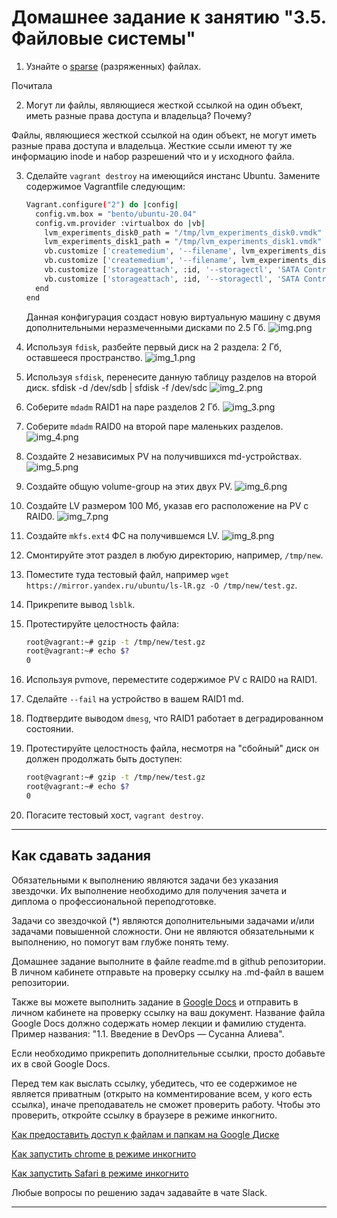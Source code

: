 # Домашнее задание к занятию "3.5. Файловые системы"

1. Узнайте о [sparse](https://ru.wikipedia.org/wiki/%D0%A0%D0%B0%D0%B7%D1%80%D0%B5%D0%B6%D1%91%D0%BD%D0%BD%D1%8B%D0%B9_%D1%84%D0%B0%D0%B9%D0%BB) (разряженных) файлах.

Почитала

2. Могут ли файлы, являющиеся жесткой ссылкой на один объект, иметь разные права доступа и владельца? Почему?

Файлы, являющиеся жесткой ссылкой на один объект, не могут иметь разные права доступа и владельца. 
Жесткие ссыли имеют ту же информацию inode и набор разрешений что и у исходного файла.

3. Сделайте `vagrant destroy` на имеющийся инстанс Ubuntu. Замените содержимое Vagrantfile следующим:

    ```bash
    Vagrant.configure("2") do |config|
      config.vm.box = "bento/ubuntu-20.04"
      config.vm.provider :virtualbox do |vb|
        lvm_experiments_disk0_path = "/tmp/lvm_experiments_disk0.vmdk"
        lvm_experiments_disk1_path = "/tmp/lvm_experiments_disk1.vmdk"
        vb.customize ['createmedium', '--filename', lvm_experiments_disk0_path, '--size', 2560]
        vb.customize ['createmedium', '--filename', lvm_experiments_disk1_path, '--size', 2560]
        vb.customize ['storageattach', :id, '--storagectl', 'SATA Controller', '--port', 1, '--device', 0, '--type', 'hdd', '--medium', lvm_experiments_disk0_path]
        vb.customize ['storageattach', :id, '--storagectl', 'SATA Controller', '--port', 2, '--device', 0, '--type', 'hdd', '--medium', lvm_experiments_disk1_path]
      end
    end
    ```

    Данная конфигурация создаст новую виртуальную машину с двумя дополнительными неразмеченными дисками по 2.5 Гб.
![img.png](img.png)
4. Используя `fdisk`, разбейте первый диск на 2 раздела: 2 Гб, оставшееся пространство.
![img_1.png](img_1.png)
5. Используя `sfdisk`, перенесите данную таблицу разделов на второй диск.
sfdisk -d /dev/sdb | sfdisk -f /dev/sdc
![img_2.png](img_2.png)
6. Соберите `mdadm` RAID1 на паре разделов 2 Гб.
![img_3.png](img_3.png)
7. Соберите `mdadm` RAID0 на второй паре маленьких разделов.
![img_4.png](img_4.png)
8. Создайте 2 независимых PV на получившихся md-устройствах.
![img_5.png](img_5.png)
9. Создайте общую volume-group на этих двух PV.
![img_6.png](img_6.png)
10. Создайте LV размером 100 Мб, указав его расположение на PV с RAID0.
![img_7.png](img_7.png)
11. Создайте `mkfs.ext4` ФС на получившемся LV.
![img_8.png](img_8.png)
12. Смонтируйте этот раздел в любую директорию, например, `/tmp/new`.

13. Поместите туда тестовый файл, например `wget https://mirror.yandex.ru/ubuntu/ls-lR.gz -O /tmp/new/test.gz`.

14. Прикрепите вывод `lsblk`.

15. Протестируйте целостность файла:

     ```bash
     root@vagrant:~# gzip -t /tmp/new/test.gz
     root@vagrant:~# echo $?
     0
     ```

16. Используя pvmove, переместите содержимое PV с RAID0 на RAID1.

17. Сделайте `--fail` на устройство в вашем RAID1 md.

18. Подтвердите выводом `dmesg`, что RAID1 работает в деградированном состоянии.

19. Протестируйте целостность файла, несмотря на "сбойный" диск он должен продолжать быть доступен:

     ```bash
     root@vagrant:~# gzip -t /tmp/new/test.gz
     root@vagrant:~# echo $?
     0
     ```

20. Погасите тестовый хост, `vagrant destroy`.

 
 ---

## Как сдавать задания

Обязательными к выполнению являются задачи без указания звездочки. Их выполнение необходимо для получения зачета и диплома о профессиональной переподготовке.

Задачи со звездочкой (*) являются дополнительными задачами и/или задачами повышенной сложности. Они не являются обязательными к выполнению, но помогут вам глубже понять тему.

Домашнее задание выполните в файле readme.md в github репозитории. В личном кабинете отправьте на проверку ссылку на .md-файл в вашем репозитории.

Также вы можете выполнить задание в [Google Docs](https://docs.google.com/document/u/0/?tgif=d) и отправить в личном кабинете на проверку ссылку на ваш документ.
Название файла Google Docs должно содержать номер лекции и фамилию студента. Пример названия: "1.1. Введение в DevOps — Сусанна Алиева".

Если необходимо прикрепить дополнительные ссылки, просто добавьте их в свой Google Docs.

Перед тем как выслать ссылку, убедитесь, что ее содержимое не является приватным (открыто на комментирование всем, у кого есть ссылка), иначе преподаватель не сможет проверить работу. Чтобы это проверить, откройте ссылку в браузере в режиме инкогнито.

[Как предоставить доступ к файлам и папкам на Google Диске](https://support.google.com/docs/answer/2494822?hl=ru&co=GENIE.Platform%3DDesktop)

[Как запустить chrome в режиме инкогнито ](https://support.google.com/chrome/answer/95464?co=GENIE.Platform%3DDesktop&hl=ru)

[Как запустить  Safari в режиме инкогнито ](https://support.apple.com/ru-ru/guide/safari/ibrw1069/mac)

Любые вопросы по решению задач задавайте в чате Slack.

---
